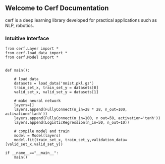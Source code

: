 ## Welcome to Cerf Documentation

cerf is a deep learning library developed for practical applications such as NLP, robotics.

### Intuitive Interface


    from cerf.Layer import *
    from cerf.load_data import *
    from cerf.Model import *


    def main():

        # load data
        datasets = load_data('mnist.pkl.gz')
        train_set_x, train_set_y = datasets[0]
        valid_set_x, valid_set_y = datasets[1]

        # make neural network
        layers=[]
        layers.append(FullyConnect(n_in=28 * 28, n_out=100, activation='tanh'))
        layers.append(FullyConnect(n_in=100, n_out=50, activation='tanh'))
        layers.append(LogisticRegression(n_in=50, n_out=10))

        # compile model and train
        model = Model(layers)
        model.fit(train_set_x, train_set_y,validation_data=[valid_set_x,valid_set_y])

    if __name__=="__main__":
        main()

